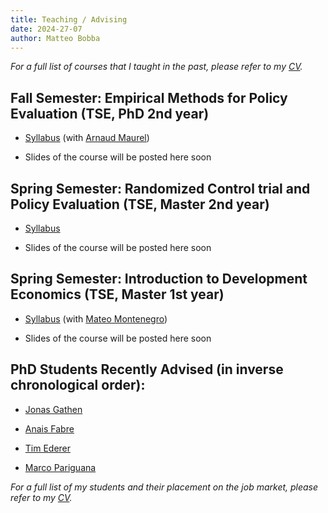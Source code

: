 ```yaml
---
title: Teaching / Advising
date: 2024-27-07
author: Matteo Bobba
---
```


*For a full list of courses that I taught in the past, please refer to my [CV](/cv.pdf).*

## Fall Semester: Empirical Methods for Policy Evaluation (TSE, PhD 2nd year)

- [Syllabus](/Syllabus_EMPE_2024.pdf) (with [Arnaud Maurel](https://www.amaurel.net/))

- Slides of the course will be posted here soon


## Spring Semester: Randomized Control trial and Policy Evaluation (TSE, Master 2nd year)

- [Syllabus](/M2_S2_Randomized_Control_Trial_and_Policy_Evaluation_BOBBA_2020.pdf) 

- Slides of the course will be posted here soon


## Spring Semester: Introduction to Development Economics (TSE, Master 1st year)

- [Syllabus](/Syllabus_Introduction_to_Development.pdf) (with [Mateo Montenegro](https://sites.google.com/view/mateomontenegro))

- Slides of the course will be posted here soon



## PhD Students Recently Advised (in inverse chronological order):

- [Jonas Gathen](https://www.jonasgathen.com/) 

- [Anais Fabre](https://www.anaisfabre.com/home) 

- [Tim Ederer](https://sites.google.com/view/tim-ederer) 

- [Marco Pariguana](https://www.marcopariguana.com/) 


*For a full list of my students and their placement on the job market, please refer to my [CV](/cv.pdf).*

